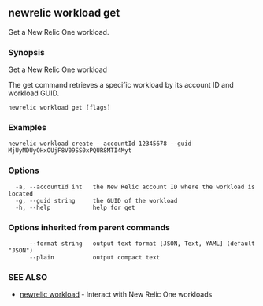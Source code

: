 ## newrelic workload get

Get a New Relic One workload.

### Synopsis

Get a New Relic One workload

The get command retrieves a specific workload by its account ID and workload GUID.


```
newrelic workload get [flags]
```

### Examples

```
newrelic workload create --accountId 12345678 --guid MjUyMDUyOHxOUjF8V09SS0xPQUR8MTI4Myt
```

### Options

```
  -a, --accountId int   the New Relic account ID where the workload is located
  -g, --guid string     the GUID of the workload
  -h, --help            help for get
```

### Options inherited from parent commands

```
      --format string   output text format [JSON, Text, YAML] (default "JSON")
      --plain           output compact text
```

### SEE ALSO

* [newrelic workload](newrelic_workload.md)	 - Interact with New Relic One workloads

